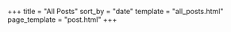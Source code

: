 +++
title = "All Posts"
sort_by = "date"
template = "all_posts.html"
page_template = "post.html"
+++
